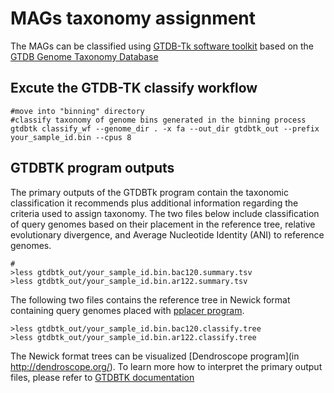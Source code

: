 # MAGs taxonomy assignment
The MAGs can be classified using [GTDB-Tk software toolkit](https://github.com/Ecogenomics/GTDBTk) based on the [GTDB Genome Taxonomy Database](https://gtdb.ecogenomic.org/) 

## Excute the GTDB-TK classify workflow
```
#move into "binning" directory
#classify taxonomy of genome bins generated in the binning process
gtdbtk classify_wf --genome_dir . -x fa --out_dir gtdbtk_out --prefix your_sample_id.bin --cpus 8
```
## GTDBTK program outputs
The primary outputs of the GTDBTk program contain the taxonomic classification it recommends plus additional information regarding the criteria used to assign taxonomy. The two files below include classification of query genomes based on their placement in the reference tree, relative evolutionary divergence, and Average Nucleotide Identity (ANI) to reference genomes.
```
#
>less gtdbtk_out/your_sample_id.bin.bac120.summary.tsv
>less gtdbtk_out/your_sample_id.bin.ar122.summary.tsv
```
The following two files contains the reference tree in Newick format containing query genomes placed with [pplacer program](https://github.com/matsen/pplacer).
```
>less gtdbtk_out/your_sample_id.bin.bac120.classify.tree
>less gtdbtk_out/your_sample_id.bin.ar122.classify.tree
```
The Newick format trees can be visualized [Dendroscope program](in http://dendroscope.org/). To learn more how to interpret the primary output files, please refer to [GTDBTK documentation](https://github.com/Ecogenomics/GTDBTk#classification-summary-file)

